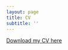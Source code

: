 ```yaml
---
layout: page
title: CV
subtitle: ''
---
```


[Download my CV here](https://github.com/rp-callahan/rp-callahan.github.io/callahan_cv_12_30_20_final.pdf)
